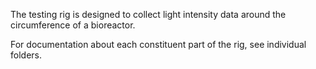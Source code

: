 The testing rig is designed to collect light intensity data around the circumference of a bioreactor. 

For documentation about each constituent part of the rig, see individual folders.
